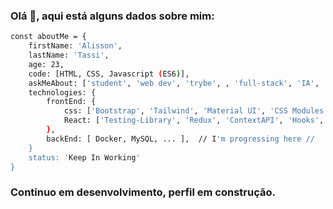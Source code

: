 ### Olá 👋, aqui está alguns dados sobre mim: 

```sh
const aboutMe = {
    firstName: 'Alisson',
    lastName: 'Tassi',
    age: 23,
    code: [HTML, CSS, Javascript (ES6)],
    askMeAbout: ['student', 'web dev', 'trybe', , 'full-stack', 'IA', 'music', 'games', 'chemical', 'engineering'],
    technologies: {
        frontEnd: {
            css: ['Bootstrap', 'Tailwind', 'Material UI', 'CSS Modules'],
            React: ['Testing-Library', 'Redux', 'ContextAPI', 'Hooks', 'Router', 'Class-components'],
        },
        backEnd: [ Docker, MySQL, ... ],  // I'm progressing here //
    }
    status: 'Keep In Working'
}
```

### Continuo em desenvolvimento, perfil em construção.
